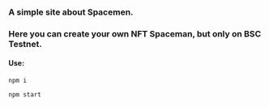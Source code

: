 ### A simple site about Spacemen.
### Here you can create your own NFT Spaceman, but only on BSC Testnet.

#### Use:

  ```
  npm i
  ```
  ```
  npm start
  ```
